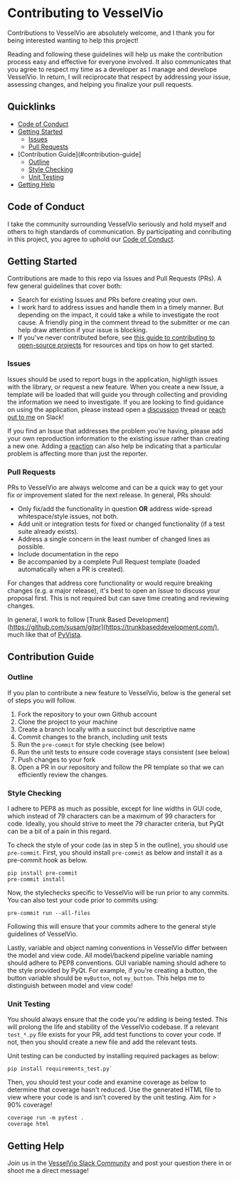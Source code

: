 # Contributing to VesselVio

Contributions to VesselVio are absolutely welcome, and I thank you for being interested wanting to help this project!

Reading and following these guidelines will help us make the contribution process easy and effective for everyone involved. It also communicates that you agree to respect my time as a developer as I manage and develope VesselVio. In return, I will reciprocate that respect by addressing your issue, assessing changes, and helping you finalize your pull requests.

## Quicklinks

* [Code of Conduct](#code-of-conduct)
* [Getting Started](#getting-started)
    * [Issues](#issues)
    * [Pull Requests](#pull-requests)
* [Contribution Guide](#contribution-guide]
    * [Outline](#outline)
    * [Style Checking](#style-checking)
    * [Unit Testing](#unit-testing)
* [Getting Help](#getting-help)

## Code of Conduct

I take the community surrounding VesselVio seriously and hold myself and others to high standards of communication. By participating and conributing in this project, you agree to uphold our [Code of Conduct](https://github.com/JacobBumgarner/VesselVio/blob/main/CODE_OF_CONDUCT.md).


## Getting Started

Contributions are made to this repo via Issues and Pull Requests (PRs). A few general guidelines that cover both:

- Search for existing Issues and PRs before creating your own.
- I work hard to address issues and handle them in a timely manner. But depending on the impact, it could take a while to investigate the root cause. A friendly ping in the comment thread to the submitter or me can help draw attention if your issue is blocking.
- If you've never contributed before, see [this guide to contributing to open-source projects](https://opensource.guide/how-to-contribute/) for resources and tips on how to get started.

### Issues

Issues should be used to report bugs in the application, highligth issues with the library, or request a new feature. When you create a new Issue, a template will be loaded that will guide you through collecting and providing the information we need to investigate. If you are looking to find guidance on using the application, please instead open a [discussion](https://github.com/JacobBumgarner/VesselVio/discussions) thread or [reach out to me](https://communityinviter.com/apps/vesselvio/join-vesselvio-on-slack) on Slack!

If you find an Issue that addresses the problem you're having, please add your own reproduction information to the existing issue rather than creating a new one. Adding a [reaction](https://github.blog/2016-03-10-add-reactions-to-pull-requests-issues-and-comments/) can also help be indicating that a particular problem is affecting more than just the reporter.

### Pull Requests

PRs to VesselVio are always welcome and can be a quick way to get your fix or improvement slated for the next release. In general, PRs should:

- Only fix/add the functionality in question **OR** address wide-spread whitespace/style issues, not both.
- Add unit or integration tests for fixed or changed functionality (if a test suite already exists).
- Address a single concern in the least number of changed lines as possible.
- Include documentation in the repo
- Be accompanied by a complete Pull Request template (loaded automatically when a PR is created).

For changes that address core functionality or would require breaking changes (e.g. a major release), it's best to open an Issue to discuss your proposal first. This is not required but can save time creating and reviewing changes.

In general, I work to follow [Trunk Based Development](https://github.com/susam/gitpr](https://trunkbaseddevelopment.com/), much like that of [PyVista](https://github.com/pyvista/pyvista). 

## Contribution Guide

### Outline
If you plan to contribute a new feature to VesselVio, below is the general set of steps you will follow.
1. Fork the repository to your own Github account
2. Clone the project to your machine
3. Create a branch locally with a succinct but descriptive name
4. Commit changes to the branch, including unit tests
5. Run the `pre-commit` for style checking (see below)
6. Run the unit tests to ensure code coverage stays consistent (see below)
7. Push changes to your fork
8. Open a PR in our repository and follow the PR template so that we can efficiently review the changes.

### Style Checking
I adhere to PEP8 as much as possible, except for line widths in GUI code, which instead of 79 characters can be a maximum of 99 characters for code. Ideally, you should strive to meet the 79 character criteria, but PyQt can be a bit of a pain in this regard.

To check the style of your code (as in step 5 in the outline), you should use `pre-commit`. First, you should install `pre-commit` as below and install it as a pre-commit hook as below.
```
pip install pre-commit
pre-commit install
```

Now, the stylechecks specific to VesselVio will be run prior to any commits. You can also test your code prior to commits using:
```
pre-commit run --all-files
```

Following this will ensure that your commits adhere to the general style guidelines of VesselVio.

Lastly, variable and object naming conventions in VesselVio differ between the model and view code. All model/backend pipeline variable naming should adhere to PEP8 conventions. GUI variable naming should adhere to the style provided by PyQt. For example, if you're creating a button, the button variable should be `myButton`, not `my_button`. This helps me to distinguish between model and view code! 

### Unit Testing
You should always ensure that the code you're adding is being tested. This will prolong the life and stability of the VesselVio codebase. If a relevant `test_*.py` file exists for your PR, add test functions to cover your code. If not, then you should create a new file and add the relevant tests.

Unit testing can be conducted by installing required packages as below:
```
pip install requirements_test.py`
```

Then, you should test your code and examine coverage as below to determine that coverage hasn't reduced. Use the generated HTML file to view where your code is and isn't covered by the unit testing. Aim for > 90% coverage!

```
coverage run -m pytest .
coverage html
```

## Getting Help

Join us in the [VesselVio Slack Community]([https://community.auth0.com](https://communityinviter.com/apps/vesselvio/join-vesselvio-on-slack)) and post your question there in or shoot me a direct message!

